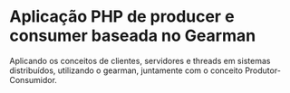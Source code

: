 # Aplicação PHP de producer e consumer baseada no Gearman

Aplicando os conceitos de clientes, servidores e threads em sistemas distribuídos, utilizando o gearman, juntamente com o conceito Produtor-Consumidor.

